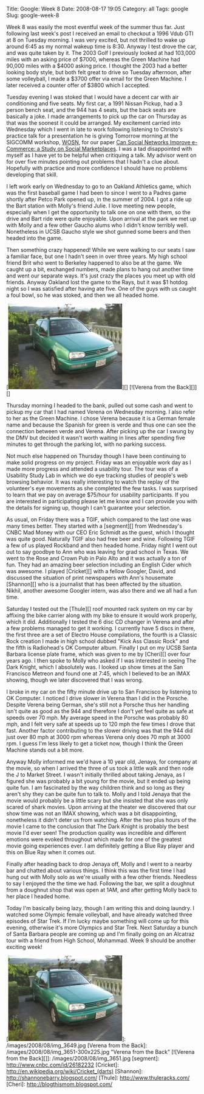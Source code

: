 Title: Google: Week 8
Date: 2008-08-17 19:05
Category: all
Tags: google
Slug: google-week-8

Week 8 was easily the most eventful week of the summer thus far. Just
following last week's post I received an email to checkout a 1996 Vdub
GTI at 8 on Tuesday morning. I was very excited, but not thrilled to
wake up around 6:45 as my normal wakeup time is 8:30. Anyway I test
drove the car, and was quite taken by it. The 2003 Golf I previously
looked at had 103,000 miles with an asking price of $7000, whereas the
Green Machine had 90,000 miles with a $4000 asking price. I thought the
2003 had a better looking body style, but both felt great to drive so
Tuesday afternoon, after some volleyball, I made a $3700 offer via email
for the Green Machine. I later received a counter offer of $3800 which I
accepted.

Tuesday evening I was stoked that I would have a decent car with air
conditioning and five seats. My first car, a 1991 Nissan Pickup, had a 3
person bench seat, and the 944 has 4 seats, but the back seats are
basically a joke. I made arrangements to pick up the car on Thursday as
that was the soonest it could be arranged. My excitement carried into
Wednesday which I went in late to work following listening to
Christo's practice talk for a presentation he is giving Tomorrow
morning at the SIGCOMM workshop, [WOSN][], for our paper [Can Social
Networks Improve e-Commerce: a Study on Social Marketplaces][]. I was a
tad disappointed with myself as I have yet to be helpful when critiquing
a talk. My advisor went on for over five minutes pointing out problems
that I hadn't a clue about. Hopefully with practice and more confidence
I should have no problems developing that skill.

I left work early on Wednesday to go to an Oakland Athletics game, which
was the first baseball game I had been to since I went to a Padres game
shortly after Petco Park opened up, in the summer of 2004. I got a ride
up the Bart station with Molly's friend Julie. I love meeting new
people, especially when I get the opportunity to talk one on one with
them, so the drive and Bart ride were quite enjoyable. Upon arrival at
the park we met up with Molly and a few other Gaucho alums who I
didn't know terribly well. Nonetheless in UCSB Gaucho style we shot
gunned some beers and then headed into the game.

Then something crazy happened! While we were walking to our seats I saw
a familiar face, but one I hadn't seen in over three years. My high
school friend Brit who went to Berkeley happened to also be at the game.
We caught up a bit, exchanged numbers, made plans to hang out another
time and went our separate ways. It's just crazy the places you meet
up with old friends. Anyway Oakland lost the game to the Rays, but it
was $1 hotdog night so I was satisfied after having ate five. One of the
guys with us caught a foul bowl, so he was stoked, and then we all
headed home.

[![Verena from the Front][]][] [![Verena from the Back][]][]

Thursday morning I headed to the bank, pulled out some cash and went to
pickup my car that I had named Verena on Wednesday morning. I also refer
to her as the Green Machine. I chose Verena because it is a German
female name and because the Spanish for green is verde and thus one can
see the connection between verde and Verena. After picking up the car I
swung by the DMV but decided it wasn't worth waiting in lines after
spending five minutes to get through the parking lot, with no parking
success.

Not much else happened on Thursday though I have been continuing to make
solid progress on my project. Friday was an enjoyable work day as I made
more progress and attended a usability tour. The tour was of a Usability
Study Lab in which we do eye tracking studies of people's web browsing
behavior. It was really interesting to watch the replay of the
volunteer's eye movements as she completed the few tasks. I was
surprised to learn that we pay on average $75/hour for usability
participants. If you are interested in participating please let me know
and I can provide you with the details for signing up, though I can't
guarantee your selection.

As usual, on Friday there was a TGIF, which compared to the last one was
many times better. They started with a [segment][] from Wednesday's
CNBC Mad Money with our CEO Eric Schmidt as the guest, which I thought
was quite good. Naturally TGIF also had free beer and wine. Following
TGIF a few of us played Rockband and then headed home. Friday night I
went out out to say goodbye to Ann who was leaving for grad school in
Texas. We went to the Rose and Crown Pub in Palo Alto and it was
actually a ton of fun. They had an amazing beer selection including an
English Cider which was awesome. I played [Cricket][] with a fellow
Googler, David, and discussed the situation of print newspapers with
Ann's housemate [Shannon][] who is a journalist that has been affected
by the situation. Nikhil, another awesome Googler intern, was also there
and we all had a fun time.

Saturday I tested out the [Thule][] roof mounted rack system on my car
by affixing the bike carrier along with my bike to ensure it would work
properly, which it did. Additionally I tested the 6 disc CD changer in
Verena and after a few problems managed to get it working. I currently
have 5 discs in there, the first three are a set of Electro House
compilations, the fourth is a Classic Rock creation I made in high
school dubbed "Kick Ass Classic Rock" and the fifth is Radiohead's
OK Computer album. Finally I put on my UCSB Santa Barbara license plate
frame, which was given to me by [Cheri][] over four years ago. I then
spoke to Molly who asked if I was interested in seeing The Dark Knight,
which I absolutely was. I looked up show times at the San Francisco
Metreon and found one at 7:45, which I believed to be an IMAX showing,
though we later discovered that I was wrong.

I broke in my car on the fifty minute drive up to San Francisco by
listening to OK Computer. I noticed I drive slower in Verena than I did
in the Porsche. Despite Verena being German, she's still not a Porsche
thus her handling isn't quite as good as the 944 and therefore I
don't yet feel quite as safe at speeds over 70 mph. My average speed
in the Porsche was probably 80 mph, and I felt very safe at speeds up to
120 mph the few times I drove that fast. Another factor contributing to
the slower driving was that the 944 did just over 80 mph at 3000 rpm
whereas Verena only does 70 mph at 3000 rpm. I guess I'm less likely to
get a ticket now, though I think the Green Machine stands out a bit
more.

Anyway Molly informed me we'd have a 10 year old, Jenaya, for company
at the movie, so when I arrived the three of us took a little walk and
then rode the J to Market Street. I wasn't initially thrilled about
taking Jenaya, as I figured she was probably a bit young for the movie,
but it ended up being quite fun. I am fascinated by the way children
think and so long as they aren't shy they can be quite fun to talk to.
Molly and I told Jenaya that the movie would probably be a little scary
but she insisted that she was only scared of shark movies. Upon arriving
at the theater we discovered that our show time was not an IMAX showing,
which was a bit disappointing, nonetheless it didn't deter us from
watching. After the two plus hours of the movie I came to the conclusion
that The Dark Knight is probably the best movie I'd ever seen! The
production quality was incredible and different emotions were evoked
throughout which made for one of the greatest movie going experiences
ever. I am definitely getting a Blue Ray player and this on Blue Ray
when it comes out.

Finally after heading back to drop Jenaya off, Molly and I went to a
nearby bar and chatted about various things. I think this was the first
time I had hung out with Molly solo as we're usually with a few other
friends. Needless to say I enjoyed the the time we had. Following the
bar, we split a doughnut from a doughnut shop that was open at 1AM, and
after getting Molly back to her place I headed home.

Today I'm basically being lazy, though I am writing this and doing
laundry. I watched some Olympic female volleyball, and have already
watched three episodes of Star Trek. If I'm lucky maybe something will
come up for this evening, otherwise it's more Olympics and Star Trek.
Next Saturday a bunch of Santa Barbara people are coming up and I'm
finally going on an Alcatraz tour with a friend from High School,
Mohammad. Week 9 should be another exciting week!

  [WOSN]: http://conferences.sigcomm.org/sigcomm/2008/workshops/wosn/
  [Can Social Networks Improve e-Commerce: a Study on Social
  Marketplaces]: http://conferences.sigcomm.org/sigcomm/2008/workshops/wosn/papers/p1.pdf
  [Verena from the Front]: /images/2008/08/img_3649-300x225.jpg
    "Verena from the Front"
  [![Verena from the Front][]]: /images/2008/08/img_3649.jpg
  [Verena from the Back]: /images/2008/08/img_3651-300x225.jpg
    "Verena from the Back"
  [![Verena from the Back][]]: /images/2008/08/img_3651.jpg
  [segment]: http://www.cnbc.com/id/26182232
  [Cricket]: http://en.wikipedia.org/wiki/Cricket_(darts)
  [Shannon]: http://shannonebarry.blogspot.com/
  [Thule]: http://www.thuleracks.com/
  [Cheri]: http://blogthismom.blogspot.com/
